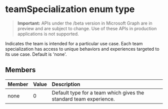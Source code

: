 # teamSpecialization enum type

> **Important:** APIs under the /beta version in Microsoft Graph are in preview and are subject to change. Use of these APIs in production applications is not supported.

Indicates the team is intended for a particular use case. Each team specialization has access to unique behaviors and experiences targeted to its use case. Default is 'none'.

## Members

| Member | Value| Description |
|:---------------|:--------|:----------|
|none|0|Default type for a team which gives the standard team experience.|
